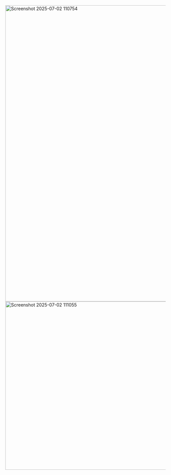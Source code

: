 <img width="1892" height="931" alt="Screenshot 2025-07-02 110754" src="https://github.com/user-attachments/assets/ae6380f0-ae49-4ff2-8a77-4ac96a2e163c" />
<img width="1773" height="529" alt="Screenshot 2025-07-02 111055" src="https://github.com/user-attachments/assets/0cd1b6d5-2292-4cce-8481-383957b14e1c" />

